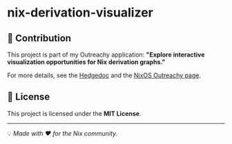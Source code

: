 # nix-derivation-visualizer  

## 🤝 Contribution  
This project is part of my Outreachy application: **"Explore interactive visualization opportunities for Nix derivation graphs."**  

For more details, see the [Hedgedoc](https://md.someonex.net/59BbFR9dSk6iYBs0Q0vN_Q#) and the [NixOS Outreachy page](https://www.outreachy.org/apply/project-selection/).  


## 📜 License  
This project is licensed under the **MIT License**.  

---

💡 *Made with ❤️ for the Nix community.*  
